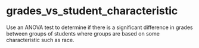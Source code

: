 # grades_vs_student_characteristic
 Use an ANOVA test to determine if there is a significant difference in grades between groups of students where groups are based on some characteristic such as race.
